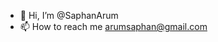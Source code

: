 - 👋 Hi, I’m @SaphanArum
- 📫 How to reach me arumsaphan@gmail.com

<!---
SaphanArum/SaphanArum is a ✨ special ✨ repository because its `README.md` (this file) appears on your GitHub profile.
You can click the Preview link to take a look at your changes.
--->
